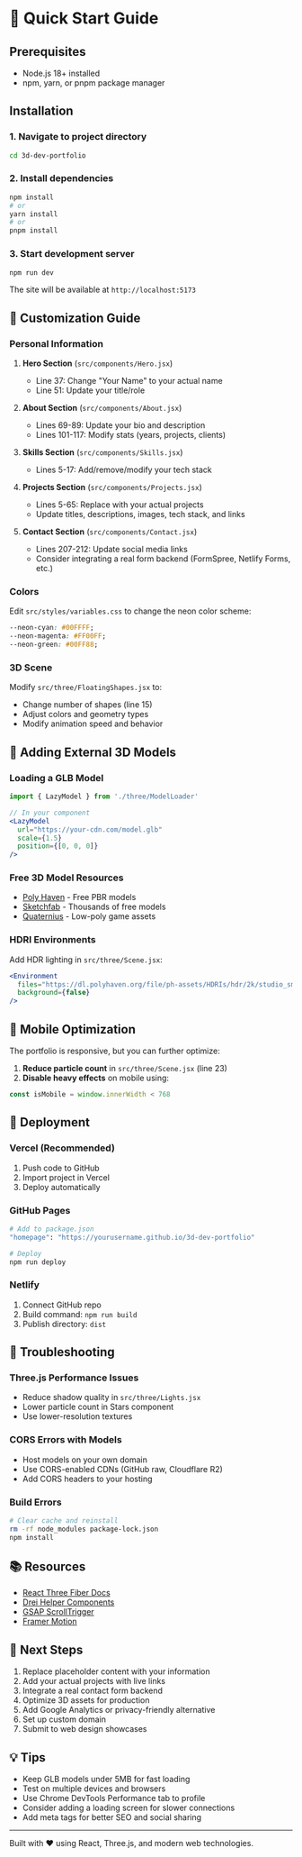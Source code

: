 # 🚀 Quick Start Guide

## Prerequisites
- Node.js 18+ installed
- npm, yarn, or pnpm package manager

## Installation

### 1. Navigate to project directory
```bash
cd 3d-dev-portfolio
```

### 2. Install dependencies
```bash
npm install
# or
yarn install
# or
pnpm install
```

### 3. Start development server
```bash
npm run dev
```

The site will be available at `http://localhost:5173`

## 📝 Customization Guide

### Personal Information
1. **Hero Section** (`src/components/Hero.jsx`)
   - Line 37: Change "Your Name" to your actual name
   - Line 51: Update your title/role

2. **About Section** (`src/components/About.jsx`)
   - Lines 69-89: Update your bio and description
   - Lines 101-117: Modify stats (years, projects, clients)

3. **Skills Section** (`src/components/Skills.jsx`)
   - Lines 5-17: Add/remove/modify your tech stack

4. **Projects Section** (`src/components/Projects.jsx`)
   - Lines 5-65: Replace with your actual projects
   - Update titles, descriptions, images, tech stack, and links

5. **Contact Section** (`src/components/Contact.jsx`)
   - Lines 207-212: Update social media links
   - Consider integrating a real form backend (FormSpree, Netlify Forms, etc.)

### Colors
Edit `src/styles/variables.css` to change the neon color scheme:
```css
--neon-cyan: #00FFFF;
--neon-magenta: #FF00FF;
--neon-green: #00FF88;
```

### 3D Scene
Modify `src/three/FloatingShapes.jsx` to:
- Change number of shapes (line 15)
- Adjust colors and geometry types
- Modify animation speed and behavior

## 🎨 Adding External 3D Models

### Loading a GLB Model
```jsx
import { LazyModel } from './three/ModelLoader'

// In your component
<LazyModel 
  url="https://your-cdn.com/model.glb" 
  scale={1.5}
  position={[0, 0, 0]}
/>
```

### Free 3D Model Resources
- [Poly Haven](https://polyhaven.com/models) - Free PBR models
- [Sketchfab](https://sketchfab.com/features/free-3d-models) - Thousands of free models
- [Quaternius](http://quaternius.com/) - Low-poly game assets

### HDRI Environments
Add HDR lighting in `src/three/Scene.jsx`:
```jsx
<Environment 
  files="https://dl.polyhaven.org/file/ph-assets/HDRIs/hdr/2k/studio_small_08_2k.hdr"
  background={false}
/>
```

## 📱 Mobile Optimization

The portfolio is responsive, but you can further optimize:

1. **Reduce particle count** in `src/three/Scene.jsx` (line 23)
2. **Disable heavy effects** on mobile using:
```jsx
const isMobile = window.innerWidth < 768
```

## 🚀 Deployment

### Vercel (Recommended)
1. Push code to GitHub
2. Import project in Vercel
3. Deploy automatically

### GitHub Pages
```bash
# Add to package.json
"homepage": "https://yourusername.github.io/3d-dev-portfolio"

# Deploy
npm run deploy
```

### Netlify
1. Connect GitHub repo
2. Build command: `npm run build`
3. Publish directory: `dist`

## 🐛 Troubleshooting

### Three.js Performance Issues
- Reduce shadow quality in `src/three/Lights.jsx`
- Lower particle count in Stars component
- Use lower-resolution textures

### CORS Errors with Models
- Host models on your own domain
- Use CORS-enabled CDNs (GitHub raw, Cloudflare R2)
- Add CORS headers to your hosting

### Build Errors
```bash
# Clear cache and reinstall
rm -rf node_modules package-lock.json
npm install
```

## 📚 Resources

- [React Three Fiber Docs](https://docs.pmnd.rs/react-three-fiber)
- [Drei Helper Components](https://github.com/pmndrs/drei)
- [GSAP ScrollTrigger](https://greensock.com/scrolltrigger/)
- [Framer Motion](https://www.framer.com/motion/)

## 🎯 Next Steps

1. Replace placeholder content with your information
2. Add your actual projects with live links
3. Integrate a real contact form backend
4. Optimize 3D assets for production
5. Add Google Analytics or privacy-friendly alternative
6. Set up custom domain
7. Submit to web design showcases

## 💡 Tips

- Keep GLB models under 5MB for fast loading
- Test on multiple devices and browsers
- Use Chrome DevTools Performance tab to profile
- Consider adding a loading screen for slower connections
- Add meta tags for better SEO and social sharing

---

Built with ❤️ using React, Three.js, and modern web technologies.
